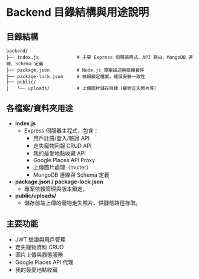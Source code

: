 # Backend 目錄結構與用途說明

## 目錄結構

```
backend/
├── index.js              # 主要 Express 伺服器程式，API 路由、MongoDB 連線、Schema 定義
├── package.json          # Node.js 專案描述與依賴套件
├── package-lock.json     # 依賴鎖定檔案，確保安裝一致性
├── public/
│   └── uploads/          # 上傳圖片儲存目錄（寵物走失照片等）

```

## 各檔案/資料夾用途

- **index.js**
  - Express 伺服器主程式，包含：
    - 用戶註冊/登入/驗證 API
    - 走失寵物回報 CRUD API
    - 我的最愛地點收藏 API
    - Google Places API Proxy
    - 上傳圖片處理（multer）
    - MongoDB 連線與 Schema 定義
- **package.json / package-lock.json**
  - 專案依賴管理與版本鎖定。
- **public/uploads/**
  - 儲存前端上傳的寵物走失照片，供靜態路徑存取。


## 主要功能
- JWT 驗證與用戶管理
- 走失寵物資料 CRUD
- 圖片上傳與靜態服務
- Google Places API 代理
- 我的最愛地點收藏 